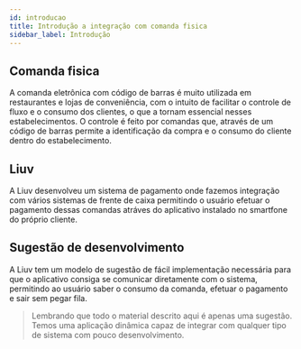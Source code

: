 ```yaml
---
id: introducao
title: Introdução a integração com comanda fisica
sidebar_label: Introdução
---
```


## Comanda fisica

A comanda eletrônica com código de barras é muito utilizada em restaurantes e lojas de conveniência, com o intuito de facilitar o controle de fluxo e o consumo dos clientes, o que a tornam essencial nesses estabelecimentos. O controle é feito por comandas que, através de um código de barras permite a identificação da compra e o consumo do cliente dentro do estabelecimento.

## Liuv

A Liuv desenvolveu um sistema de pagamento onde fazemos integração com vários sistemas de frente de caixa permitindo o usuário efetuar o pagamento dessas comandas atráves do aplicativo instalado no smartfone do próprio cliente.

## Sugestão de desenvolvimento

A Liuv tem um modelo de sugestão de fácil implementação necessária para que o aplicativo consiga se comunicar diretamente com o sistema, permitindo ao usuário saber o consumo da comanda, efetuar o pagamento e sair sem pegar fila. 

> Lembrando que todo o material descrito aqui é apenas uma sugestão. Temos uma aplicação dinâmica capaz de integrar com qualquer tipo de sistema com pouco desenvolvimento.